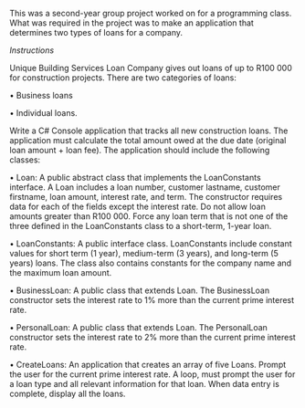 This was a second-year group project worked on for a programming class.
What was required in the project was to make an application that determines two types of loans for a company.

_Instructions_

Unique Building Services Loan Company gives out loans of up to R100 000 for construction projects. There are two categories of loans:

• Business loans

• Individual loans.

Write a C# Console application that tracks all new construction loans. The application must calculate the total amount owed at the due date (original loan amount + loan fee). The application should include the following classes:

• Loan: A public abstract class that implements the LoanConstants interface. A Loan includes a loan number, customer lastname, customer firstname, loan amount, interest rate, and term. The constructor requires data for each of the fields except the interest rate. Do not allow loan amounts greater than R100 000. Force any loan term that is not one of the three defined in the LoanConstants class to a short-term, 1-year loan.

• LoanConstants: A public interface class. LoanConstants include constant values for short term (1 year), medium-term (3 years), and long-term (5 years) loans. The class also contains constants for the company name and the maximum loan amount.

• BusinessLoan: A public class that extends Loan. The BusinessLoan constructor sets the interest rate to 1% more than the current prime interest rate.

• PersonalLoan: A public class that extends Loan. The PersonalLoan constructor sets the interest rate to 2% more than the current prime interest rate.

• CreateLoans: An application that creates an array of five Loans. Prompt the user for the current prime interest rate. A loop, must prompt the user for a loan type and all relevant information for that loan. When data entry is complete, display all the loans.
